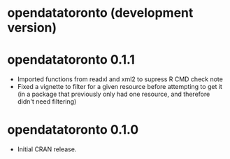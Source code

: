 # opendatatoronto (development version)

# opendatatoronto 0.1.1

* Imported functions from readxl and xml2 to supress R CMD check note
* Fixed a vignette to filter for a given resource before attempting to get it (in a package that previously only had one resource, and therefore didn't need filtering) 

# opendatatoronto 0.1.0

* Initial CRAN release.
